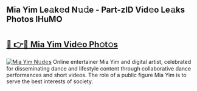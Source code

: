## Mia Yim Le𝚊k𝚎d N𝚞𝚍e - Part-zID Vid𝚎o Le𝚊ks Photos IHuMO

# <h2><a href="http://fbe8cl.evod.top/?m=Mia+Yim">🔗 👉🔴 Mia Yim Vid𝚎o Ph𝚘t𝚘s</a></h2>

[![Mia Yim N𝚞d𝚎s](https://i.imgur.com/8V9OHl7.gif)](http://fbe8cl.evod.top/?m=Mia+Yim)
Online entertainer Mia Yim and digital artist, celebrated for disseminating dance and lifestyle content through collaborative dance performances and short videos. The role of a public figure Mia Yim is to serve the best interests of society. 
